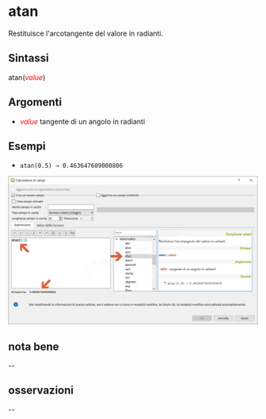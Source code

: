 # atan

Restituisce l'arcotangente del valore in radianti.

## Sintassi

atan(_<span style="color:red;">value</span>_)

## Argomenti

* _<span style="color:red;">value</span>_ tangente di un angolo in radianti

## Esempi

* `atan(0.5) → 0.463647609000806`

![](../../img/matematica/atan/atan1.png)

## nota bene

--

## osservazioni

--
